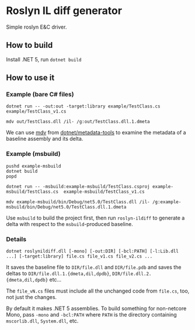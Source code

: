
# Roslyn IL diff generator

Simple roslyn E&C driver.

## How to build

Install .NET 5, run `dotnet build`

## How to use it

### Example (bare C# files)

```console
dotnet run -- -out:out -target:library example/TestClass.cs example/TestClass_v1.cs

mdv out/TestClass.dll /il- /g:out/TestClass.dll.1.dmeta
```

We can use [mdv](https://github.com/dotnet/metadata-tools/tree/master/src/mdv) from [dotnet/metadata-tools](https://github.com/dotnet/metadata-tools) to examine the metadata of a baseline assembly and its delta.

### Example (msbuild)

```console
pushd example-msbuild
dotnet build
popd

dotnet run -- -msbuild:example-msbuild/TestClass.csproj example-msbuild/TestClass.cs  example-msbuild/TestClass_v1.cs

mdv example-msbuild/bin/Debug/net5.0/TestClass.dll /il- /g:example-msbuild/bin/Debug/net5.0/TestClass.dll.1.dmeta
```

Use `msbuild` to build the project first, then run `roslyn-ildiff` to generate
a delta with respect to the `msbuild`-produced baseline.

### Details

```console
dotnet roslynildiff.dll [-mono] [-out:DIR] [-bcl:PATH] [-l:Lib.dll ...] [-target:library] file.cs file_v1.cs file_v2.cs ...

```

It saves the baseline file to `DIR/file.dll` and `DIR/file.pdb` and saves the deltas to `DIR/file.dll.1.{dmeta,dil,dpdb}`, `DIR/file.dll.2.{dmeta,dil,dpdb}` etc...

The `file_vN.cs` files must include all the unchanged code from `file.cs`, too, not just the changes.

By default it makes .NET 5 assemblies.  To build something for non-netcore Mono, pass `-mono` and `-bcl:PATH` where `PATH` is the directory containing `mscorlib.dll`, `System.dll`, etc.
